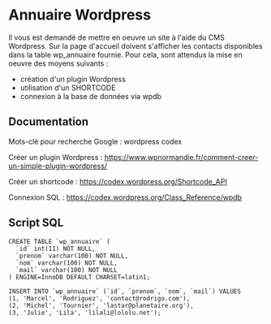 # Annuaire Wordpress


Il vous est demandé de mettre en oeuvre un site à l'aide du CMS Wordpress.
Sur la page d'accueil doivent s'afficher les contacts disponibles dans
la table wp_annuaire fournie. Pour cela, sont attendus la mise en oeuvre 
des moyens suivants :
- création d'un plugin Wordpress
- utilisation d'un SHORTCODE
- connexion à la base de données via wpdb



## Documentation

Mots-clé pour recherche Google : wordpress codex

Créer un plugin Wordpress :
https://www.wpnormandie.fr/comment-creer-un-simple-plugin-wordpress/

Créer un shortcode :
https://codex.wordpress.org/Shortcode_API

Connexion SQL :
https://codex.wordpress.org/Class_Reference/wpdb



## Script SQL

```
CREATE TABLE `wp_annuaire` (
  `id` int(11) NOT NULL,
  `prenom` varchar(100) NOT NULL,
  `nom` varchar(100) NOT NULL,
  `mail` varchar(100) NOT NULL
) ENGINE=InnoDB DEFAULT CHARSET=latin1;

INSERT INTO `wp_annuaire` (`id`, `prenom`, `nom`, `mail`) VALUES
(1, 'Marcel', 'Rodriguez', 'contact@rodrigo.com'),
(2, 'Michel', 'Tournier', 'lastar@planetaire.org'),
(3, 'Julie', 'Lila', 'lilali@lololu.net');
```
